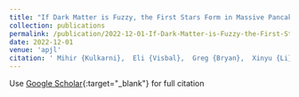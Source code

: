 ```yaml
---
title: "If Dark Matter is Fuzzy, the First Stars Form in Massive Pancakes"
collection: publications
permalink: /publication/2022-12-01-If-Dark-Matter-is-Fuzzy-the-First-Stars-Form-in-Massive-Pancakes
date: 2022-12-01
venue: 'apjl'
citation: ' Mihir {Kulkarni},  Eli {Visbal},  Greg {Bryan},  Xinyu {Li}, &quot;If Dark Matter is Fuzzy, the First Stars Form in Massive Pancakes.&quot; apjl, 2022.'
---
```

Use [Google Scholar](https://scholar.google.com/scholar?q=If+Dark+Matter+is+Fuzzy,+the+First+Stars+Form+in+Massive+Pancakes){:target="_blank"} for full citation